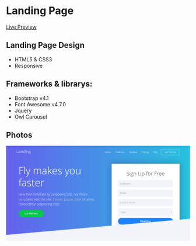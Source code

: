 # Landing Page
[Live Preview](https://ahmedali5696.github.io/resume/projects/Landing/)

## Landing Page Design

- HTML5 & CSS3
- Responsive

## Frameworks & librarys:
- Bootstrap v4.1
- Font Awesome v4.7.0
- Jquery
- Owl Carousel

## Photos
![](https://raw.githubusercontent.com/ahmedali5696/html_css/main/Landing%20Page/Screenshot_1.png)
